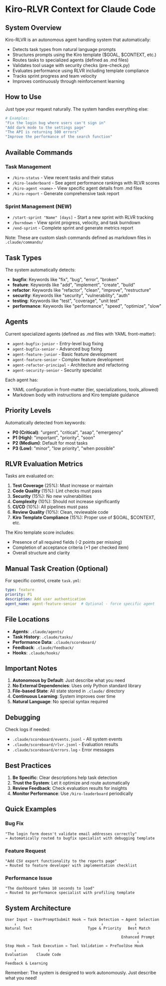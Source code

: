 # Kiro-RLVR Context for Claude Code

## System Overview

Kiro-RLVR is an autonomous agent handling system that automatically:
- Detects task types from natural language prompts
- Structures prompts using the Kiro template ($GOAL, $CONTEXT, etc.)
- Routes tasks to specialized agents (defined as .md files)
- Validates tool usage with security checks (pre-check.py)
- Evaluates performance using RLVR including template compliance
- Tracks sprint progress and team velocity
- Improves continuously through reinforcement learning

## How to Use

Just type your request naturally. The system handles everything else:

```bash
# Examples:
"Fix the login bug where users can't sign in"
"Add dark mode to the settings page"
"The API is returning 500 errors"
"Improve the performance of the search function"
```

## Available Commands

### Task Management
- `/kiro-status` - View recent tasks and their status
- `/kiro-leaderboard` - See agent performance rankings with RLVR scores
- `/kiro-agent <name>` - View specific agent details from .md files
- `/kiro-report` - Generate comprehensive task report

### Sprint Management (NEW)
- `/start-sprint "Name" [days]` - Start a new sprint with RLVR tracking
- `/burndown` - View sprint progress, velocity, and task burndown
- `/end-sprint` - Complete sprint and generate metrics report

Note: These are custom slash commands defined as markdown files in `.claude/commands/`

## Task Types

The system automatically detects:
- **bugfix**: Keywords like "fix", "bug", "error", "broken"
- **feature**: Keywords like "add", "implement", "create", "build"
- **refactor**: Keywords like "refactor", "clean", "improve", "restructure"
- **security**: Keywords like "security", "vulnerability", "auth"
- **testing**: Keywords like "test", "coverage", "unit test"
- **performance**: Keywords like "performance", "speed", "optimize", "slow"

## Agents

Current specialized agents (defined as .md files with YAML front-matter):
- `agent-bugfix-junior` - Entry-level bug fixing
- `agent-bugfix-senior` - Advanced bug fixing
- `agent-feature-junior` - Basic feature development
- `agent-feature-senior` - Complex feature development
- `agent-refactor-principal` - Architecture and refactoring
- `agent-security-senior` - Security specialist

Each agent has:
- YAML configuration in front-matter (tier, specializations, tools_allowed)
- Markdown body with instructions and Kiro template guidance

## Priority Levels

Automatically detected from keywords:
- **P0 (Critical)**: "urgent", "critical", "asap", "emergency"
- **P1 (High)**: "important", "priority", "soon"
- **P2 (Medium)**: Default for most tasks
- **P3 (Low)**: "minor", "low priority", "when possible"

## RLVR Evaluation Metrics

Tasks are evaluated on:
1. **Test Coverage** (25%): Must increase or maintain
2. **Code Quality** (15%): Lint checks must pass
3. **Security** (15%): No new vulnerabilities
4. **Complexity** (10%): Should not increase significantly
5. **CI/CD** (10%): All pipelines must pass
6. **Review Quality** (10%): Clean, reviewable code
7. **Kiro Template Compliance** (15%): Proper use of $GOAL, $CONTEXT, etc.

The Kiro template score includes:
- Presence of all required fields (-2 points per missing)
- Completion of acceptance criteria (+1 per checked item)
- Overall structure and clarity

## Manual Task Creation (Optional)

For specific control, create `task.yml`:

```yaml
type: feature
priority: P1
description: Add user authentication
agent_name: agent-feature-senior  # Optional - force specific agent
```

## File Locations

- **Agents**: `.claude/agents/`
- **Task History**: `.claude/tasks/`
- **Performance Data**: `.claude/scoreboard/`
- **Feedback**: `.claude/feedback/`
- **Hooks**: `.claude/hooks/`

## Important Notes

1. **Autonomous by Default**: Just describe what you need
2. **No External Dependencies**: Uses only Python standard library
3. **File-based State**: All state stored in `.claude/` directory
4. **Continuous Learning**: System improves over time
5. **Natural Language**: No special syntax required

## Debugging

Check logs if needed:
- `.claude/scoreboard/events.jsonl` - All system events
- `.claude/scoreboard/rlvr.jsonl` - Evaluation results
- `.claude/scoreboard/errors.log` - Error messages

## Best Practices

1. **Be Specific**: Clear descriptions help task detection
2. **Trust the System**: Let it optimize and route automatically
3. **Review Feedback**: Check evaluation results for insights
4. **Monitor Performance**: Use `/kiro-leaderboard` periodically

## Quick Examples

### Bug Fix
```
"The login form doesn't validate email addresses correctly"
→ Automatically routed to bugfix specialist with debugging template
```

### Feature Request
```
"Add CSV export functionality to the reports page"
→ Routed to feature developer with implementation checklist
```

### Performance Issue
```
"The dashboard takes 10 seconds to load"
→ Routed to performance specialist with profiling template
```

## System Architecture

```
User Input → UserPromptSubmit Hook → Task Detection → Agent Selection
    ↓                                      ↓              ↓
Natural Text                         Type & Priority   Best Match
                                                           ↓
                                                    Enhanced Prompt
                                                           ↓
Stop Hook ← Task Execution ← Tool Validation ← PreToolUse Hook
    ↓              ↑
Evaluation    Claude Code
    ↓
Feedback & Learning
```

Remember: The system is designed to work autonomously. Just describe what you need!
